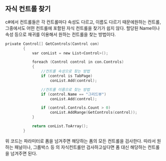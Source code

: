 ## 자식 컨트롤 찾기
c#에서 컨트롤들은 각 컨트롤마다 속성도 다르고, 이름도 다르기 때문에원하는 컨트롤, 그중에서도 어떤 컨트롤에 포함된 자식 컨트롤을 찾기가 쉽지 않다.
할당된 Name이나 속성 등으로 재귀를 이용해서 원하는 컨트롤을 찾는 방법이다.
```C
private Control[] GetControls(Control con)
        {
            var conList = new List<Control>();

            foreach (Control control in con.Controls)
            {
            	//컨트롤 속성으로 찾는 방법
                if (control is TabPage)
                    conList.Add(control);

				//컨트롤 이름으로 찾는 방법
                if (control.Name == "그리드뷰")
                    conList.Add(control);

                if (control.Controls.Count > 0)
                    conList.AddRange(GetControls(control));
            }

            return conList.ToArray();
        }
```
위 코드는 파라미터로 폼을 넘겨주면 해당하는 폼의 모든 컨트롤을 검사한다.
따라서 원하는 패널이나, 그룹박스 등 의 자식컨트롤만 검사하고싶다면 폼 대신
해당하는 컨트롤을 넘겨주면 된다.